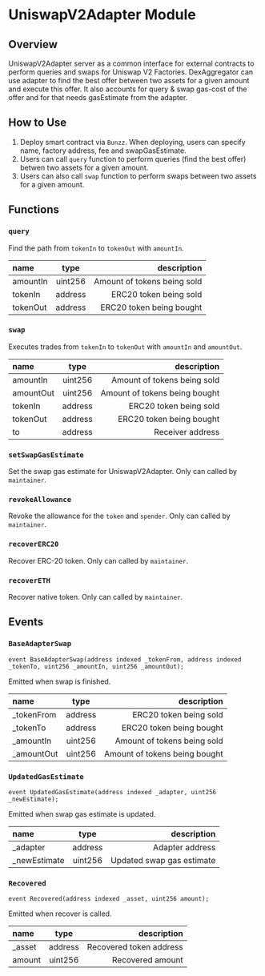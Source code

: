 # UniswapV2Adapter Module

## Overview

UniswapV2Adapter server as a common interface for external contracts to perform queries and swaps for Uniswap V2 Factories.
DexAggregator can use adapter to find the best offer between two assets for a given amount and execute this offer. It also accounts for query & swap gas-cost of the offer and for that needs gasEstimate from the adapter.

## How to Use
1. Deploy smart contract via `Bunzz`. When deploying, users can specify name, factory address, fee and swapGasEstimate.
2. Users can call `query` function to perform queries (find the best offer) betwen two assets for a given amount.
3. Users can also call `swap` function to perform swaps between two assets for a given amount.

## Functions

### `query`

Find the path from `tokenIn` to `tokenOut` with `amountIn`.

| name        | type             | description                   |
| :---        |    :----:        |          ---:                 |
| amountIn    |uint256           | Amount of tokens being sold   |
| tokenIn     |address           | ERC20 token being sold        |
| tokenOut    |address           | ERC20 token being bought      |

### `swap`

Executes trades from `tokenIn` to `tokenOut` with `amountIn` and `amountOut`.

| name        | type             | description                   |
| :---        |    :----:        |          ---:                 |
| amountIn    |uint256           | Amount of tokens being sold   |
| amountOut   |uint256           | Amount of tokens being bought |
| tokenIn     |address           | ERC20 token being sold        |
| tokenOut    |address           | ERC20 token being bought      |
| to          |address           | Receiver address              |

### `setSwapGasEstimate`

Set the swap gas estimate for UniswapV2Adapter. Only can called by `maintainer`.

### `revokeAllowance`

Revoke the allowance for the `token` and `spender`. Only can called by `maintainer`.

### `recoverERC20`

Recover ERC-20 token. Only can called by `maintainer`.

### `recoverETH`

Recover native token. Only can called by `maintainer`.

## Events

### `BaseAdapterSwap`
```
event BaseAdapterSwap(address indexed _tokenFrom, address indexed _tokenTo, uint256 _amountIn, uint256 _amountOut);
```

Emitted when swap is finished.

| name        | type             | description                   |
| :---        |    :----:        |          ---:                 |
| _tokenFrom  |address           | ERC20 token being sold        |
| _tokenTo    |address           | ERC20 token being bought      |
| _amountIn   |uint256           | Amount of tokens being sold   |
| _amountOut  |uint256           | Amount of tokens being bought |

### `UpdatedGasEstimate`
```
event UpdatedGasEstimate(address indexed _adapter, uint256 _newEstimate);
```

Emitted when swap gas estimate is updated.

| name        | type             | description                   |
| :---        |    :----:        |          ---:                 |
| _adapter    |address           | Adapter address               |
| _newEstimate|uint256           | Updated swap gas estimate     |

### `Recovered`
```
event Recovered(address indexed _asset, uint256 amount);
```

Emitted when recover is called.

| name        | type             | description                   |
| :---        |    :----:        |          ---:                 |
| _asset      |address           | Recovered token address       |
| amount      |uint256           | Recovered amount              |